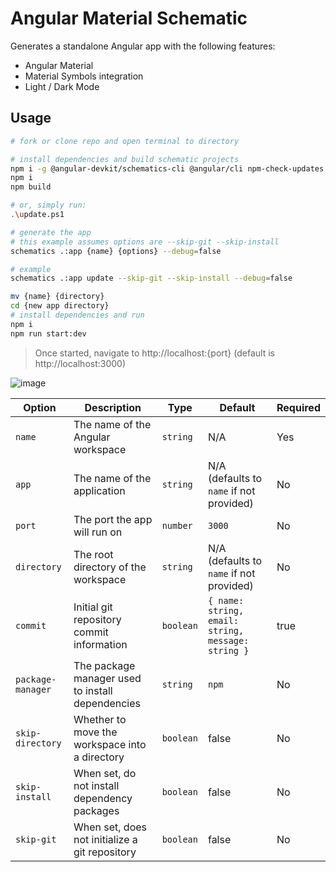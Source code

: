 # Angular Material Schematic

Generates a standalone Angular app with the following features:

* Angular Material
* Material Symbols integration
* Light / Dark Mode

## Usage

```bash
# fork or clone repo and open terminal to directory

# install dependencies and build schematic projects
npm i -g @angular-devkit/schematics-cli @angular/cli npm-check-updates npm
npm i
npm build

# or, simply run:
.\update.ps1

# generate the app
# this example assumes options are --skip-git --skip-install
schematics .:app {name} {options} --debug=false

# example
schematics .:app update --skip-git --skip-install --debug=false

mv {name} {directory}
cd {new app directory}
# install dependencies and run
npm i
npm run start:dev
```

> Once started, navigate to http://localhost:{port} (default is http://localhost:3000)

![image](https://github.com/JaimeStill/ng-material-schematic/assets/14102723/1a0115b2-6d0d-4803-9252-d14d8fa818d6)

Option | Description | Type | Default | Required
-------|-------------|------|---------|---------
`name` | The name of the Angular workspace | `string` | N/A | Yes
`app` | The name of the application | `string` | N/A (defaults to `name` if not provided) | No
`port` | The port the app will run on | `number` | `3000` | No
`directory` | The root directory of the workspace | `string` | N/A (defaults to `name` if not provided) | No
`commit` | Initial git repository commit information | `boolean` | `{ name: string, email: string, message: string }` | true | No
`package-manager` | The package manager used to install dependencies | `string` | `npm` | No
`skip-directory` | Whether to move the workspace into a directory | `boolean` | false | No
`skip-install` | When set, do not install dependency packages | `boolean` | false | No
`skip-git` | When set, does not initialize a git repository | `boolean` | false | No
